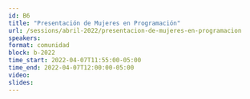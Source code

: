 ```yaml
---
id: B6
title: "Presentación de Mujeres en Programación"
url: /sessions/abril-2022/presentacion-de-mujeres-en-programacion
speakers:
format: comunidad
block: b-2022
time_start: 2022-04-07T11:55:00-05:00
time_end: 2022-04-07T12:00:00-05:00
video:
slides:
---
```

